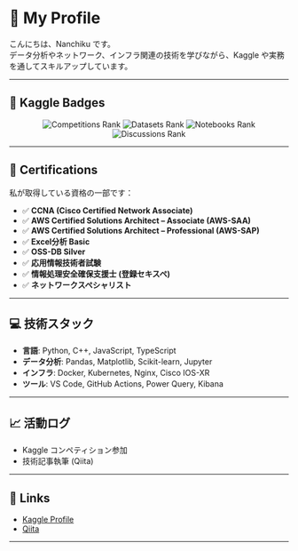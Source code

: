# 🌟 My Profile

こんにちは、Nanchiku です。  
データ分析やネットワーク、インフラ関連の技術を学びながら、Kaggle や実務を通してスキルアップしています。

---

## 🏅 Kaggle Badges

<!-- Kaggle Badges: GitHub Actions により自動生成されます -->
<p align="center">
  <img src="./kaggle-badges/CompetitionsRank/plastic-black.svg" alt="Competitions Rank"/>
  <img src="./kaggle-badges/DatasetsRank/plastic-black.svg" alt="Datasets Rank"/>
  <img src="./kaggle-badges/NotebooksRank/plastic-black.svg" alt="Notebooks Rank"/>
  <img src="./kaggle-badges/DiscussionsRank/plastic-black.svg" alt="Discussions Rank"/>
</p>

---

## 📜 Certifications

私が取得している資格の一部です：

- ✅ **CCNA (Cisco Certified Network Associate)**
- ✅ **AWS Certified Solutions Architect – Associate (AWS-SAA)**
- ✅ **AWS Certified Solutions Architect – Professional (AWS-SAP)**
- ✅ **Excel分析 Basic**
- ✅ **OSS-DB Silver**
- ✅ **応用情報技術者試験**
- ✅ **情報処理安全確保支援士 (登録セキスペ)**
- ✅ **ネットワークスペシャリスト**

---

## 💻 技術スタック

- **言語**: Python, C++, JavaScript, TypeScript  
- **データ分析**: Pandas, Matplotlib, Scikit-learn, Jupyter  
- **インフラ**: Docker, Kubernetes, Nginx, Cisco IOS-XR  
- **ツール**: VS Code, GitHub Actions, Power Query, Kibana  

---

## 📈 活動ログ

- Kaggle コンペティション参加
- 技術記事執筆 (Qiita)

---

## 🔗 Links

- [Kaggle Profile](https://www.kaggle.com/kizukusunami)  
- [Qiita](https://qiita.com/Nanchiku)  
---
